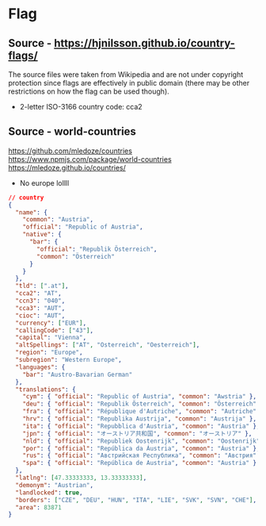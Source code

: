 # Flag

## Source - https://hjnilsson.github.io/country-flags/

The source files were taken from Wikipedia and are not under copyright protection since flags are effectively in public domain (there may be other restrictions on how the flag can be used though).

- 2-letter ISO-3166 country code: cca2

## Source - world-countries

https://github.com/mledoze/countries
https://www.npmjs.com/package/world-countries
https://mledoze.github.io/countries/

- No europe lollll

```json
// country
{
  "name": {
    "common": "Austria",
    "official": "Republic of Austria",
    "native": {
      "bar": {
        "official": "Republik Österreich",
        "common": "Österreich"
      }
    }
  },
  "tld": [".at"],
  "cca2": "AT",
  "ccn3": "040",
  "cca3": "AUT",
  "cioc": "AUT",
  "currency": ["EUR"],
  "callingCode": ["43"],
  "capital": "Vienna",
  "altSpellings": ["AT", "Osterreich", "Oesterreich"],
  "region": "Europe",
  "subregion": "Western Europe",
  "languages": {
    "bar": "Austro-Bavarian German"
  },
  "translations": {
    "cym": { "official": "Republic of Austria", "common": "Awstria" },
    "deu": { "official": "Republik Österreich", "common": "Österreich" },
    "fra": { "official": "République d'Autriche", "common": "Autriche" },
    "hrv": { "official": "Republika Austrija", "common": "Austrija" },
    "ita": { "official": "Repubblica d'Austria", "common": "Austria" },
    "jpn": { "official": "オーストリア共和国", "common": "オーストリア" },
    "nld": { "official": "Republiek Oostenrijk", "common": "Oostenrijk" },
    "por": { "official": "República da Áustria", "common": "Áustria" },
    "rus": { "official": "Австрийская Республика", "common": "Австрия" },
    "spa": { "official": "República de Austria", "common": "Austria" }
  },
  "latlng": [47.33333333, 13.33333333],
  "demonym": "Austrian",
  "landlocked": true,
  "borders": ["CZE", "DEU", "HUN", "ITA", "LIE", "SVK", "SVN", "CHE"],
  "area": 83871
}
```
